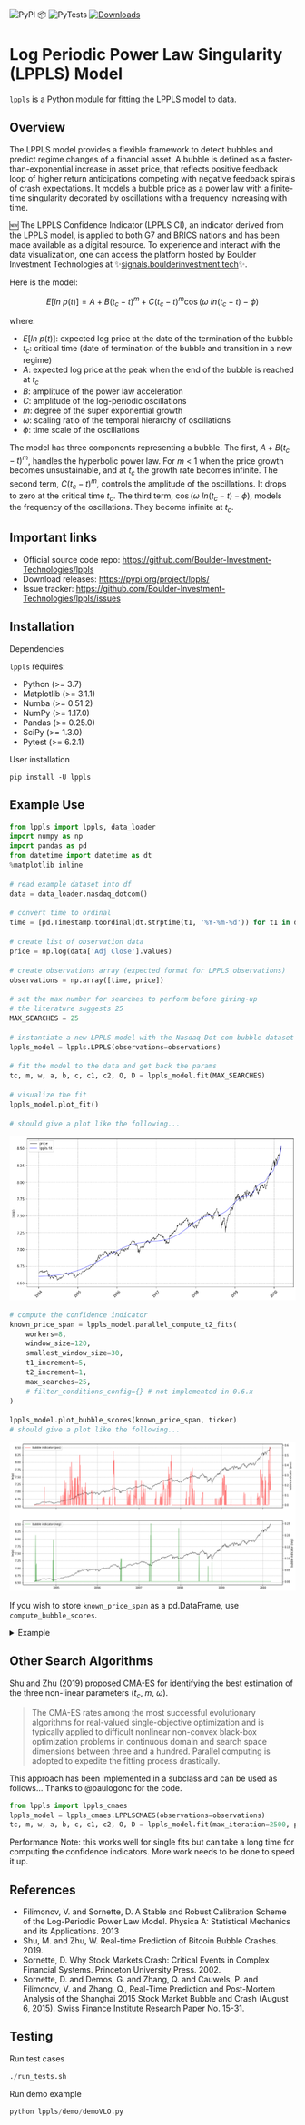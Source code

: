 ![PyPI 📦   ](https://github.com/Boulder-Investment-Technologies/lppls/workflows/PyPI%20%F0%9F%93%A6%20%20%20/badge.svg?branch=master)
![PyTests](https://github.com/Boulder-Investment-Technologies/lppls/workflows/PyTests/badge.svg?branch=master)
[![Downloads](https://pepy.tech/badge/lppls)](https://pepy.tech/project/lppls)

# Log Periodic Power Law Singularity (LPPLS) Model 
`lppls` is a Python module for fitting the LPPLS model to data.


## Overview
The LPPLS model provides a flexible framework to detect bubbles and predict regime changes of a financial asset. A bubble is defined as a faster-than-exponential increase in asset price, that reflects positive feedback loop of higher return anticipations competing with negative feedback spirals of crash expectations. It models a bubble price as a power law with a finite-time singularity decorated by oscillations with a frequency increasing with time. 

🆕 The LPPLS Confidence Indicator (LPPLS CI), an indicator derived from the LPPLS model, is applied to both G7 and BRICS nations and has been made available as a digital resource. To experience and interact with the data visualization, one can access the platform hosted by Boulder Investment Technologies at ✨[signals.boulderinvestment.tech](https://signals.boulderinvestment.tech)✨. 

Here is the model:

```math
E[ln\ p(t)] = A + B(t_c-t)^{m}+C(t_c-t)^{m}\cos(\omega\ ln(t_c-t) - \phi)
```

  where:

  - $E[ln\ p(t)]$: expected log price at the date of the termination of the bubble
  - $t_c$: critical time (date of termination of the bubble and transition in a new regime) 
  - $A$: expected log price at the peak when the end of the bubble is reached at $t_c$
  - $B$: amplitude of the power law acceleration
  - $C$: amplitude of the log-periodic oscillations
  - $m$: degree of the super exponential growth
  - $\omega$: scaling ratio of the temporal hierarchy of oscillations
  - $\phi$: time scale of the oscillations
    
The model has three components representing a bubble. The first, $A+B(t_c-t)^{m}$, handles the hyperbolic power law. For $m$ < 1 when the price growth becomes unsustainable, and at $t_c$ the growth rate becomes infinite. The second term, $C(t_c-t)^{m}$, controls the amplitude of the oscillations. It drops to zero at the critical time $t_c$. The third term, $\cos(\omega\ ln(t_c-t) - \phi)$, models the frequency of the oscillations. They become infinite at $t_c$.

## Important links
 - Official source code repo: https://github.com/Boulder-Investment-Technologies/lppls
 - Download releases: https://pypi.org/project/lppls/
 - Issue tracker: https://github.com/Boulder-Investment-Technologies/lppls/issues

## Installation
Dependencies

`lppls` requires:
 - Python (>= 3.7)
 - Matplotlib (>= 3.1.1)
 - Numba (>= 0.51.2)
 - NumPy (>= 1.17.0)
 - Pandas (>= 0.25.0)
 - SciPy (>= 1.3.0)
 - Pytest (>= 6.2.1)

User installation
```
pip install -U lppls
```

## Example Use
```python
from lppls import lppls, data_loader
import numpy as np
import pandas as pd
from datetime import datetime as dt
%matplotlib inline

# read example dataset into df 
data = data_loader.nasdaq_dotcom()

# convert time to ordinal
time = [pd.Timestamp.toordinal(dt.strptime(t1, '%Y-%m-%d')) for t1 in data['Date']]

# create list of observation data
price = np.log(data['Adj Close'].values)

# create observations array (expected format for LPPLS observations)
observations = np.array([time, price])

# set the max number for searches to perform before giving-up
# the literature suggests 25
MAX_SEARCHES = 25

# instantiate a new LPPLS model with the Nasdaq Dot-com bubble dataset
lppls_model = lppls.LPPLS(observations=observations)

# fit the model to the data and get back the params
tc, m, w, a, b, c, c1, c2, O, D = lppls_model.fit(MAX_SEARCHES)

# visualize the fit
lppls_model.plot_fit()

# should give a plot like the following...
```

![LPPLS Fit to the Nasdaq Dataset](https://raw.githubusercontent.com/Boulder-Investment-Technologies/lppls/master/img/dotcom_lppls_fit.png)

```python
# compute the confidence indicator
known_price_span = lppls_model.parallel_compute_t2_fits(
    workers=8,
    window_size=120, 
    smallest_window_size=30,
    t1_increment=5, 
    t2_increment=1, 
    max_searches=25,
    # filter_conditions_config={} # not implemented in 0.6.x
)

lppls_model.plot_bubble_scores(known_price_span, ticker)
# should give a plot like the following...
```
![LPPLS Confidnce Indicator](https://raw.githubusercontent.com/Boulder-Investment-Technologies/lppls/master/img/dotcom_confidence_indicator.png)

If you wish to store `known_price_span` as a pd.DataFrame, use `compute_bubble_scores`.
<details>
  <summary>Example</summary>

  ```python
  known_price_span_df = lppls_model.compute_bubble_scores(known_price_span)
  known_price_span_df
  # gives the following...
  ```
  <img src="https://raw.githubusercontent.com/Boulder-Investment-Technologies/lppls/master/img/compute_indicator_df.png"  width="500"/>
  
</details>

## Other Search Algorithms
Shu and Zhu (2019) proposed [CMA-ES](https://en.wikipedia.org/wiki/CMA-ES) for identifying the best estimation of the three non-linear parameters ($t_c$, $m$, $\omega$).
> The CMA-ES rates among the most successful evolutionary
algorithms for real-valued single-objective optimization and is typically applied to difficult
nonlinear non-convex black-box optimization problems in continuous domain and search space
dimensions between three and a hundred. Parallel computing is adopted to expedite the fitting
process drastically.

This approach has been implemented in a subclass and can be used as follows...
Thanks to @paulogonc for the code.
```python
from lppls import lppls_cmaes
lppls_model = lppls_cmaes.LPPLSCMAES(observations=observations)
tc, m, w, a, b, c, c1, c2, O, D = lppls_model.fit(max_iteration=2500, pop_size=4)
```
Performance Note: this works well for single fits but can take a long time for computing the confidence indicators. More work needs to be done to speed it up. 
## References
 - Filimonov, V. and Sornette, D. A Stable and Robust Calibration Scheme of the Log-Periodic Power Law Model. Physica A: Statistical Mechanics and its Applications. 2013
 - Shu, M. and Zhu, W. Real-time Prediction of Bitcoin Bubble Crashes. 2019.
 - Sornette, D. Why Stock Markets Crash: Critical Events in Complex Financial Systems. Princeton University Press. 2002.
 - Sornette, D. and Demos, G. and Zhang, Q. and Cauwels, P. and Filimonov, V. and Zhang, Q., Real-Time Prediction and Post-Mortem Analysis of the Shanghai 2015 Stock Market Bubble and Crash (August 6, 2015). Swiss Finance Institute Research Paper No. 15-31.



## Testing

Run test cases
```python
./run_tests.sh
`````

Run demo example
```python
python lppls/demo/demoVLO.py
`````
